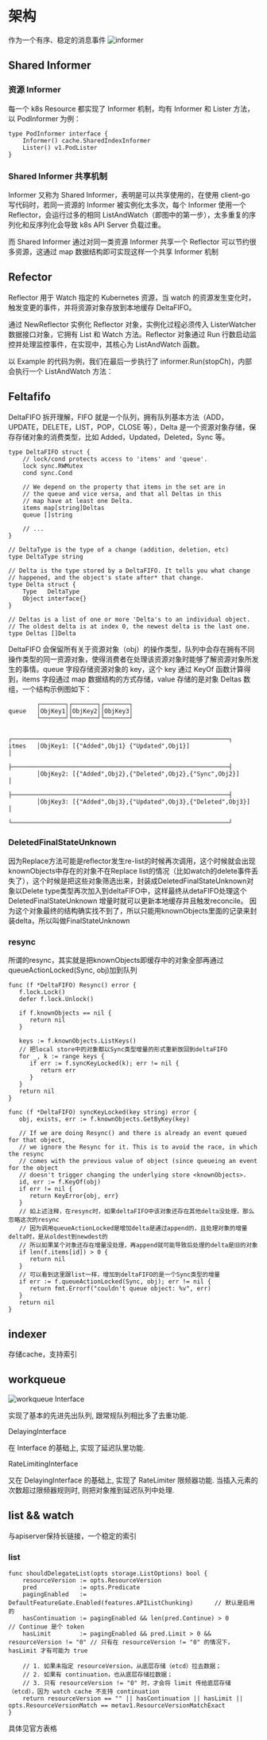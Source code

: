 # 架构
作为一个有序、稳定的消息事件
![informer](./images/informer.webp)

## Shared Informer

### 资源 Informer
每一个 k8s Resource 都实现了 Informer 机制，均有 Informer 和 Lister 方法，以 PodInformer 为例：
```
type PodInformer interface {
	Informer() cache.SharedIndexInformer
	Lister() v1.PodLister
}
```
### Shared Informer 共享机制
Informer 又称为 Shared Informer，表明是可以共享使用的，在使用 client-go 写代码时，若同一资源的 Informer 被实例化太多次，每个 Informer 使用一个 Reflector，会运行过多的相同 ListAndWatch（即图中的第一步），太多重复的序列化和反序列化会导致 k8s API Server 负载过重。

而 Shared Informer 通过对同一类资源 Informer 共享一个 Reflector 可以节约很多资源，这通过 map 数据结构即可实现这样一个共享 Informer 机制

## Refector
Reflector 用于 Watch 指定的 Kubernetes 资源，当 watch 的资源发生变化时，触发变更的事件，并将资源对象存放到本地缓存 DeltaFIFO。

通过 NewReflector 实例化 Reflector 对象，实例化过程必须传入 ListerWatcher 数据接口对象，它拥有 List 和 Watch 方法。Reflector 对象通过 Run 行数启动监控并处理监控事件，在实现中，其核心为 ListAndWatch 函数。

以 Example 的代码为例，我们在最后一步执行了 informer.Run(stopCh)，内部会执行一个 ListAndWatch 方法：

## Feltafifo
DeltaFIFO 拆开理解，FIFO 就是一个队列，拥有队列基本方法（ADD，UPDATE，DELETE，LIST，POP，CLOSE 等），Delta 是一个资源对象存储，保存存储对象的消费类型，比如 Added，Updated，Deleted，Sync 等。
```
type DeltaFIFO struct {
	// lock/cond protects access to 'items' and 'queue'.
	lock sync.RWMutex
	cond sync.Cond

	// We depend on the property that items in the set are in
	// the queue and vice versa, and that all Deltas in this
	// map have at least one Delta.
	items map[string]Deltas
	queue []string

	// ...
}
```

```
// DeltaType is the type of a change (addition, deletion, etc)
type DeltaType string

// Delta is the type stored by a DeltaFIFO. It tells you what change
// happened, and the object's state after* that change.
type Delta struct {
	Type   DeltaType
	Object interface{}
}

// Deltas is a list of one or more 'Delta's to an individual object.
// The oldest delta is at index 0, the newest delta is the last one.
type Deltas []Delta
```
DeltaFIFO 会保留所有关于资源对象（obj）的操作类型，队列中会存在拥有不同操作类型的同一资源对象，使得消费者在处理该资源对象时能够了解资源对象所发生的事情。queue 字段存储资源对象的 key，这个 key 通过 KeyOf 函数计算得到，items 字段通过 map 数据结构的方式存储，value 存储的是对象 Deltas 数组，一个结构示例图如下：
```
        ┌───────┐┌───────┐┌───────┐
queue   │ObjKey1││ObjKey2││ObjKey3│
        └───────┘└───────┘└───────┘

        ┌─────────────────────────────────────────────────────────────┐
itmes   │ObjKey1: [{"Added",Obj1} {"Updated",Obj1}]                   │
        ├─────────────────────────────────────────────────────────────┤
        │ObjKey2: [{"Added",Obj2},{"Deleted",Obj2},{"Sync",Obj2}]     │
        ├─────────────────────────────────────────────────────────────┤
        │ObjKey3: [{"Added",Obj3},{"Updated",Obj3},{"Deleted",Obj3}]  │
        └─────────────────────────────────────────────────────────────┘
```

### DeletedFinalStateUnknown
因为Replace方法可能是reflector发生re-list的时候再次调用，这个时候就会出现knownObjects中存在的对象不在Replace list的情况（比如watch的delete事件丢失了），这个时候是把这些对象筛选出来，封装成DeletedFinalStateUnknown对象以Delete type类型再次加入到deltaFIFO中，这样最终从detaFIFO处理这个DeletedFinalStateUnknown 增量时就可以更新本地缓存并且触发reconcile。 因为这个对象最终的结构确实找不到了，所以只能用knownObjects里面的记录来封装delta，所以叫做FinalStateUnknown

### resync
所谓的resync，其实就是把knownObjects即缓存中的对象全部再通过queueActionLocked(Sync, obj)加到队列
```
func (f *DeltaFIFO) Resync() error {
   f.lock.Lock()
   defer f.lock.Unlock()

   if f.knownObjects == nil {
      return nil
   }

   keys := f.knownObjects.ListKeys()
   // 把local store中的对象都以Sync类型增量的形式重新放回到deltaFIFO
   for _, k := range keys {
      if err := f.syncKeyLocked(k); err != nil {
         return err
      }
   }
   return nil
}

func (f *DeltaFIFO) syncKeyLocked(key string) error {
   obj, exists, err := f.knownObjects.GetByKey(key)

   // If we are doing Resync() and there is already an event queued for that object,
   // we ignore the Resync for it. This is to avoid the race, in which the resync
   // comes with the previous value of object (since queueing an event for the object
   // doesn't trigger changing the underlying store <knownObjects>.
   id, err := f.KeyOf(obj)
   if err != nil {
      return KeyError{obj, err}
   }
   // 如上述注释，在resync时，如果deltaFIFO中该对象还存在其他delta没处理，那么忽略这次的resync
   // 因为调用queueActionLocked是增加delta是通过append的，且处理对象的增量delta时，是从oldest到newdest的
   // 所以如果某个对象还存在增量没处理，再append就可能导致后处理的delta是旧的对象
   if len(f.items[id]) > 0 {
      return nil
   }
   // 可以看到这里跟list一样，增加到deltaFIFO的是一个Sync类型的增量
   if err := f.queueActionLocked(Sync, obj); err != nil {
      return fmt.Errorf("couldn't queue object: %v", err)
   }
   return nil
}
```



## indexer
存储cache，支持索引

## workqueue
![workqueue](./images/workqueue.png)
Interface

实现了基本的先进先出队列, 跟常规队列相比多了去重功能.

DelayingInterface

在 Interface 的基础上, 实现了延迟队里功能.

RateLimitingInterface

又在 DelayingInterface 的基础上, 实现了 RateLimiter 限频器功能. 当插入元素的次数超过限频器规则时, 则把对象推到延迟队列中处理.



## list && watch
与apiserver保持长链接，一个稳定的索引
### list

```
func shouldDelegateList(opts storage.ListOptions) bool {
    resourceVersion := opts.ResourceVersion
    pred            := opts.Predicate
    pagingEnabled   := DefaultFeatureGate.Enabled(features.APIListChunking)      // 默认是启用的
    hasContinuation := pagingEnabled && len(pred.Continue) > 0                   // Continue 是个 token
    hasLimit        := pagingEnabled && pred.Limit > 0 && resourceVersion != "0" // 只有在 resourceVersion != "0" 的情况下，hasLimit 才有可能为 true

    // 1. 如果未指定 resourceVersion，从底层存储（etcd）拉去数据；
    // 2. 如果有 continuation，也从底层存储拉数据；
    // 3. 只有 resourceVersion != "0" 时，才会将 limit 传给底层存储（etcd），因为 watch cache 不支持 continuation
    return resourceVersion == "" || hasContinuation || hasLimit || opts.ResourceVersionMatch == metav1.ResourceVersionMatchExact
}
```
具体见官方表格  